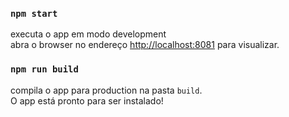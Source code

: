 ### `npm start`

executa o app em modo development<br>
abra o browser no endereço [http://localhost:8081](http://localhost:8081) para visualizar.

### `npm run build`

compila o app para production na pasta `build`.<br>
O app está pronto para ser instalado!